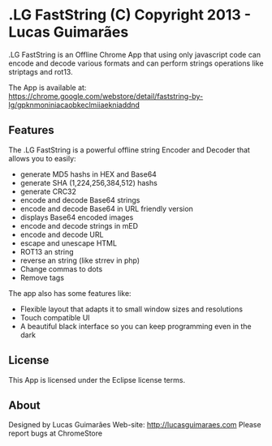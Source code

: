.LG FastString
(C) Copyright 2013 - Lucas Guimarães 
==========

.LG FastString is an Offline Chrome App that using only javascript code can encode and decode various formats 
and can perform strings operations like striptags and rot13.

The App is available at: https://chrome.google.com/webstore/detail/faststring-by-lg/gpknmoniniacaobkeclmiiaekniaddnd


Features
---
The .LG FastString is a powerful offline string Encoder and Decoder that allows you to easily:

 - generate MD5 hashs in HEX and Base64
 - generate SHA (1,224,256,384,512) hashs
 - generate CRC32
 - encode and decode Base64 strings
 - encode and decode Base64 in URL friendly version
 - displays Base64 encoded images
 - encode and decode strings in mED
 - encode and decode URL
 - escape and unescape HTML
 - ROT13 an string
 - reverse an string (like strrev in php)
 - Change commas to dots
 - Remove tags

 The app also has some features like:
 - Flexible layout that adapts it to small window sizes and resolutions
 - Touch compatible UI
 - A beautiful black interface so you can keep programming even in the dark

License
---
This App is licensed under the Eclipse license terms.

About
---
Designed by Lucas Guimarães
Web-site: http://lucasguimaraes.com
Please report bugs at ChromeStore
